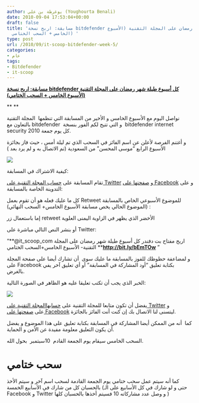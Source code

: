 ```yaml
---
author: يوغرطة بن علي (Youghourta Benali)
date: 2010-09-04 17:53:04+00:00
draft: false
title: 'مسابقة: اربح نسخة bitdefender كل أسبوع طيلة شهر رمضان على المجلة التقنية (الأسبوع
  الخامس + السحب الختامي) '
type: post
url: /2010/09/it-scoop-bitdefender-week-5/
categories:
- عام
tags:
- Bitdefender
- it-scoop
---
```











**[مسابقة: اربح نسخة bitdefender كل أسبوع طيلة شهر رمضان على المجلة التقنية (الأسبوع الخامس + السحب الختامي) ](https://www.it-scoop.com/2010/09/it-scoop-bitdefender-week-5/)**




**
**




نواصل اليوم مع الأسبوع الخامس و الأخير من المسابقة التي تنظمها  المجلة التقنية بالتعاون مع bitdefender  و التي تتيح لكم الفور بنسخة  bitdefender internet security 2010 كل يوم جمعة.


و أغتنم الفرصة لأعلن عن اسم الفائز في السحب الذي تم ليلة أمس ، حيث فاز بجائزة الأسبوع الرابع “موسى المحسن” من السعودية (تم الاتصال به و لم يرد بعد )


[![](http://it-scoop.com/rsc/bitDefender_250_250.jpg )
](https://www.it-scoop.com/2010/09/it-scoop-bitdefender-week-5/)




كيفية الاشتراك في المسابقة:




تقام المسابقة على [حساب المجلة التقنية على Twitter](http://twitter.com/it_scoop_com) و [صفحتها على Facebook](http://www.facebook.com/ITscoopMagazine) و على التدوينة الخاصة بالمسابقة:


كل ما عليك فعله هو أن تقوم بعمل Retweet للموضوع الأسبوعي الخاص بالمسابقة  (الموضوع الحالي يخص مسابقة الأسبوع الخامس+ السحب النهائي):

إما باستعمال زر retweet الأخضر الذي يظهر في الزاوية اليمنى العلوية


أو بنشر النص التالي مباشرة على Twitter:


“**@it_scoop_com اربح مفتاح بت دفندر كل أسبوع طيلة شهر رمضان على المجلة التقنية- الأسبوع الخامس+السحب الختامي ****http://bit.ly/bEmTOw** ”

و لمضاعفة حظوظك للفوز بالمسابقة ما عليك سوى  أن تشارك أيضا على صفحة المجلة على Facebook بكتابة تعليق “أود المشاركة في المسابقة” أو أي تعليق آخر يفي بالغرض.

الخبر الذي يجب أن تكتب تعليقا عليه هو الظاهر في الصورة التالية:


[![](https://www.it-scoop.com/wp-content/uploads/2010/09/bitDefender5.png)
](https://www.it-scoop.com/2010/09/it-scoop-bitdefender-week-5/)





يفضل أن تكون متابعا للمجلة التقنية على [حسابهاالمجلة التقنية على Twitter](http://twitter.com/it_scoop_com) و على [صفحتها على Facebook](http://www.facebook.com/ITscoopMagazine) ليتسنى لنا الاتصال بك إن كنت أنت الفائز بالجائزة.




كما  أنه من الممكن أيضا المشاركة في المسابقة بكتابة تعليق على هذا الموضوع و يفضل أن يكون التعليق معلومة مفيدة عن الأمن و الحماية.




السحب الخامس سيقام يوم الجمعة القادم  10سبتمبر  بحول الله.










# سحب ختامي


كما أنه سيتم عمل سحب ختامي يوم الجمعة القادمة لسحب اسم آخر و سيتم الأخذ بالحسبان كل من شارك في الأسابيع الخمسة (حتى و لو شارك في كل الأسابيع على الـ Facebook و Twitter و وصل عدد مشاركاته 10 فسيتم أخذها بالحسبان كلها )












